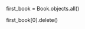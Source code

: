first_book = Book.objects.all()
<!-- fetches all list of object -->

first_book[0].delete()
<!-- This deletes records of the first_book -->